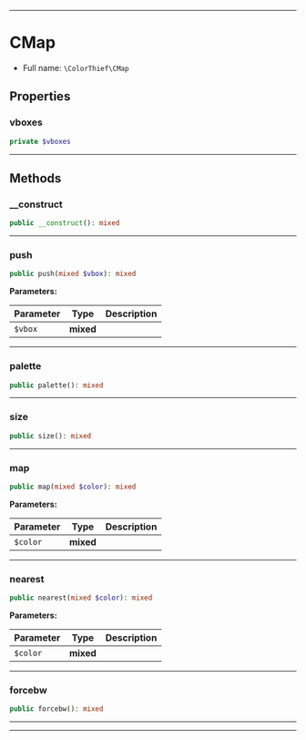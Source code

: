 ***

# CMap

* Full name: `\ColorThief\CMap`

## Properties

### vboxes

```php
private $vboxes
```

***

## Methods

### __construct

```php
public __construct(): mixed
```

***

### push

```php
public push(mixed $vbox): mixed
```

**Parameters:**

| Parameter | Type | Description |
|-----------|------|-------------|
| `$vbox` | **mixed** |  |

***

### palette

```php
public palette(): mixed
```

***

### size

```php
public size(): mixed
```

***

### map

```php
public map(mixed $color): mixed
```

**Parameters:**

| Parameter | Type | Description |
|-----------|------|-------------|
| `$color` | **mixed** |  |

***

### nearest

```php
public nearest(mixed $color): mixed
```

**Parameters:**

| Parameter | Type | Description |
|-----------|------|-------------|
| `$color` | **mixed** |  |

***

### forcebw

```php
public forcebw(): mixed
```

***


***

